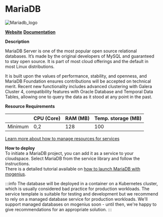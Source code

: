 ﻿# MariaDB

![Mariadb_logo](https://api.mogenius.com/file/id/73b8a303-30b6-42c8-9797-054eea5a50d7)

**[Website](https://mariadb.org)**
**[Documentation](https://mariadb.org/documentation/)**

**Description**

MariaDB Server is one of the most popular open source relational databases. It’s made by the original developers of MySQL and guaranteed to stay open source. It is part of most cloud offerings and the default in most Linux distributions.

It is built upon the values of performance, stability, and openness, and MariaDB Foundation ensures contributions will be accepted on technical merit. Recent new functionality includes advanced clustering with Galera Cluster 4, compatibility features with Oracle Database and Temporal Data Tables, allowing one to query the data as it stood at any point in the past.

**Resource Requirements**

||CPU (Core)|RAM (MB)  |Temp. storage (MB)|
|--|--|--|--|
| Minimum | 0,2 |128| 100 |

[Learn more about how to manage resources for services](./../../cloud-management/resource-management.md)

**How to deploy**  
To initiate a MariaDB project, you can add it as a service to your cloudspace. Select MariaDB from the service library and follow the instructions.  
There is a detailed tutorial available on [how to launch MariaDB with mogenius](./../../tutorials/how-to-set-up-mariadb-and-phpmyadmin-in-the-cloud.md).

:::info
The database will be deployed in a container on a Kubernetes cluster, which is usually considered bad practice for production workloads. The service template is suitable for testing and development but we recommend to rely on a managed database service for production workloads. We'll support managed databases on mogenius soon - until then, we're happy to give recommendations for an appropriate solution.
:::